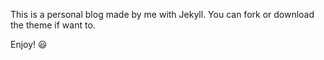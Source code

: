 This is a personal blog made by me with Jekyll.
You can fork or download the theme if want to.

Enjoy! :smiley: